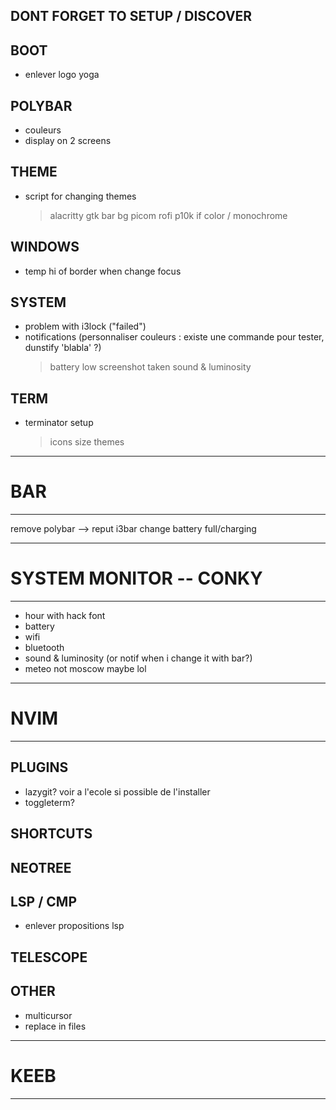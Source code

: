 ## DONT FORGET TO SETUP / DISCOVER

## BOOT
- enlever logo yoga
  
## POLYBAR
- couleurs
- display on 2 screens

## THEME
- script for changing themes
	> alacritty
	> gtk
	> bar
	> bg
	> picom
	> rofi
	> p10k if color / monochrome

## WINDOWS
- temp hi of border when change focus

## SYSTEM
- problem with i3lock ("failed")
- notifications (personnaliser couleurs : existe une commande pour tester, dunstify 'blabla' ?)
	> battery low
	> screenshot taken
	> sound & luminosity

## TERM
- terminator setup
    > icons size
    > themes


____________________________________________
# BAR
____________________________________________
remove polybar --> reput i3bar
change battery full/charging

____________________________________________
# SYSTEM MONITOR -- CONKY
____________________________________________
- hour with hack font
- battery
- wifi
- bluetooth
- sound & luminosity (or notif when i change it with bar?)
- meteo not moscow maybe lol
____________________________________________
# NVIM
____________________________________________

## PLUGINS
- lazygit? voir a l'ecole si possible de l'installer
- toggleterm?

## SHORTCUTS

## NEOTREE

## LSP / CMP
- enlever propositions lsp

## TELESCOPE

## OTHER
- multicursor
- replace in files

____________________________________________
# KEEB
____________________________________________

